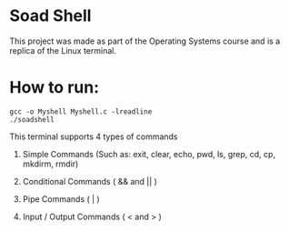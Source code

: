# Soad Shell 

This project was made as part of the Operating Systems course and is a replica of the Linux terminal.

# How to run: 

```sh-session
gcc -o Myshell Myshell.c -lreadline
./soadshell
```

This terminal supports 4 types of commands

1) Simple Commands (Such as: exit, clear, echo, pwd, ls, grep, cd, cp, mkdirm, rmdir)


2) Conditional Commands ( && and || )


3) Pipe Commands ( | )


4) Input / Output Commands ( < and > )



